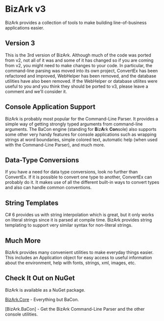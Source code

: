 # BizArk v3
BizArk provides a collection of tools to make building line-of-business applications easier. 

## Version 3
This is the 3rd version of BizArk. Although much of the code was ported from v2, not all of it was and some of it has changed so if you are coming from v2, you might need to make changes to your code. In particular, the command-line parsing was moved into its own project, ConvertEx has been refactored and improved, WebHelper has been removed, and the database utilities have also been removed. If the WebHelper or database utilites were useful to you and you think they should be ported to v3, please leave a comment and we'll consider it.

## Console Application Support
BizArk is probably most popular for the Command-Line Parser. It provides a simple way of getting strongly typed arguments from command-line arguments. The BaCon engine (standing for **B**iz**A**rk **Con**sole) also supports some other very handy features for console applications such as wrapping strings at word boundaries, simple colored text, automatic help (when used with the Command-Line Parser), and much more.

## Data-Type Conversions
If you have a need for data type conversions, look no further than ConvertEx. If it is possible to convert one type to another, ConvertEx can probably do it. It makes use of all the different built-in ways to convert types and also can handle common conventions.

## String Templates
C# 6 provides us with string interpolation which is great, but it only works on literal strings since it is parsed at compile time. BizArk provides string templating to support very similar syntax for non-literal strings.

## Much More
BizArk provides many convenient utilities to make everyday things easier. This includes an Application object for easy access to useful information about the environment, help with fonts, strings, xml, images, etc.

## Check It Out on NuGet
BizArk is available as a NuGet package.

[BizArk.Core](https://www.nuget.org/packages/BizArk.Core/) - Everything but BaCon.

[BizArk.BaCon] - Get the BizArk Command-Line Parser and the other console utilities.
